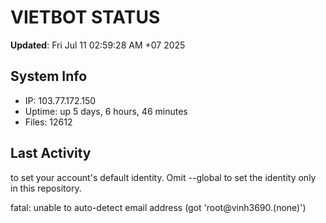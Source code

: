 # VIETBOT STATUS
**Updated**: Fri Jul 11 02:59:28 AM +07 2025

## System Info
- IP: 103.77.172.150
- Uptime: up 5 days, 6 hours, 46 minutes
- Files: 12612

## Last Activity

to set your account's default identity.
Omit --global to set the identity only in this repository.

fatal: unable to auto-detect email address (got 'root@vinh3690.(none)')
